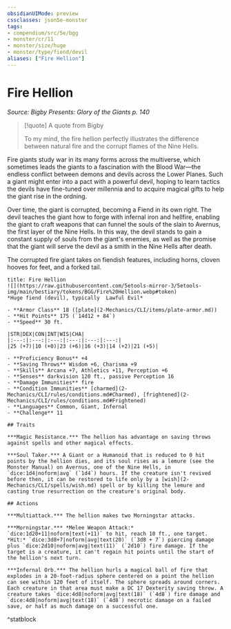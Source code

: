 ```yaml
---
obsidianUIMode: preview
cssclasses: json5e-monster
tags:
- compendium/src/5e/bgg
- monster/cr/11
- monster/size/huge
- monster/type/fiend/devil
aliases: ["Fire Hellion"]
---
```

# Fire Hellion
*Source: Bigby Presents: Glory of the Giants p. 140*  

> [!quote] A quote from Bigby  
> 
> To my mind, the fire hellion perfectly illustrates the difference between natural fire and the corrupt flames of the Nine Hells.

Fire giants study war in its many forms across the multiverse, which sometimes leads the giants to a fascination with the Blood War—the endless conflict between demons and devils across the Lower Planes. Such a giant might enter into a pact with a powerful devil, hoping to learn tactics the devils have fine-tuned over millennia and to acquire magical gifts to help the giant rise in the ordning.

Over time, the giant is corrupted, becoming a Fiend in its own right. The devil teaches the giant how to forge with infernal iron and hellfire, enabling the giant to craft weapons that can funnel the souls of the slain to Avernus, the first layer of the Nine Hells. In this way, the devil stands to gain a constant supply of souls from the giant's enemies, as well as the promise that the giant will serve the devil as a smith in the Nine Hells after death.

The corrupted fire giant takes on fiendish features, including horns, cloven hooves for feet, and a forked tail.

```ad-statblock
title: Fire Hellion
![](https://raw.githubusercontent.com/5etools-mirror-3/5etools-img/main/bestiary/tokens/BGG/Fire%20Hellion.webp#token)
*Huge fiend (devil), typically  Lawful Evil*

- **Armor Class** 18 ([plate](2-Mechanics/CLI/items/plate-armor.md))
- **Hit Points** 175 (`14d12 + 84`)
- **Speed** 30 ft.

|STR|DEX|CON|INT|WIS|CHA|
|:---:|:---:|:---:|:---:|:---:|:---:|
|25 (+7)|10 (+0)|23 (+6)|16 (+3)|14 (+2)|21 (+5)|

- **Proficiency Bonus** +4
- **Saving Throws** Wisdom +6, Charisma +9
- **Skills** Arcana +7, Athletics +11, Perception +6
- **Senses** darkvision 120 ft., passive Perception 16
- **Damage Immunities** fire
- **Condition Immunities** [charmed](2-Mechanics/CLI/rules/conditions.md#Charmed), [frightened](2-Mechanics/CLI/rules/conditions.md#Frightened)
- **Languages** Common, Giant, Infernal
- **Challenge** 11

## Traits

***Magic Resistance.*** The hellion has advantage on saving throws against spells and other magical effects.

***Soul Taker.*** A Giant or a Humanoid that is reduced to 0 hit points by the hellion dies, and its soul rises as a lemure (see the Monster Manual) on Avernus, one of the Nine Hells, in `dice:1d4|noform|avg` (`1d4`) hours. If the creature isn't revived before then, it can be restored to life only by a [wish](2-Mechanics/CLI/spells/wish.md) spell or by killing the lemure and casting true resurrection on the creature's original body.

## Actions

***Multiattack.*** The hellion makes two Morningstar attacks.

***Morningstar.*** *Melee Weapon Attack:* `dice:1d20+11|noform|text(+11)` to hit, reach 10 ft., one target. *Hit:* `dice:3d8+7|noform|avg|text(20)` (`3d8 + 7`) piercing damage plus `dice:2d10|noform|avg|text(11)` (`2d10`) fire damage. If the target is a creature, it can't regain hit points until the start of the hellion's next turn.

***Infernal Orb.*** The hellion hurls a magical ball of fire that explodes in a 20-foot-radius sphere centered on a point the hellion can see within 120 feet of itself. The sphere spreads around corners. Each creature in that area must make a DC 17 Dexterity saving throw. A creature takes `dice:4d8|noform|avg|text(18)` (`4d8`) fire damage and `dice:4d8|noform|avg|text(18)` (`4d8`) necrotic damage on a failed save, or half as much damage on a successful one.
```
^statblock